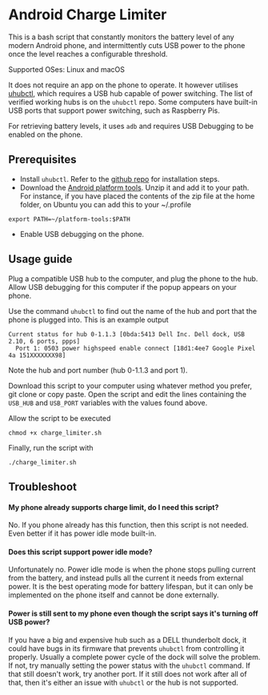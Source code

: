# Android Charge Limiter

This is a bash script that constantly monitors the battery level of any modern Android phone, and intermittently cuts USB power to the phone once the level reaches a configurable threshold.

Supported OSes: Linux and macOS

It does not require an app on the phone to operate. It however utilises [uhubctl](https://github.com/mvp/uhubctl), which requires a USB hub capable of power switching. The list of verified working hubs is on the `uhubctl` repo. Some computers have built-in USB ports that support power switching, such as Raspberry Pis.

For retrieving battery levels, it uses `adb` and requires USB Debugging to be enabled on the phone.

## Prerequisites
- Install `uhubctl`. Refer to the [github repo](https://github.com/mvp/uhubctl) for installation steps.
- Download the [Android platform tools](https://developer.android.com/tools/releases/platform-tools). Unzip it and add it to your path. For instance, if you have placed the contents of the zip file at the home folder, on Ubuntu you can add this to your ~/.profile
```
export PATH=~/platform-tools:$PATH
```
- Enable USB debugging on the phone.

## Usage guide


Plug a compatible USB hub to the computer, and plug the phone to the hub. Allow USB debugging for this computer if the popup appears on your phone.

Use the command `uhubctl` to find out the name of the hub and port that the phone is plugged into. This is an example output
```
Current status for hub 0-1.1.3 [0bda:5413 Dell Inc. Dell dock, USB 2.10, 6 ports, ppps]
  Port 1: 0503 power highspeed enable connect [18d1:4ee7 Google Pixel 4a 151XXXXXXX98]
```
Note the hub and port number (hub 0-1.1.3 and port 1).

Download this script to your computer using whatever method you prefer, git clone  or copy paste. Open the script and edit the lines containing the `USB_HUB` and `USB_PORT` variables with the values found above.

Allow the script to be executed
```
chmod +x charge_limiter.sh
```

Finally, run the script with 
```
./charge_limiter.sh
```

## Troubleshoot
#### My phone already supports charge limit, do I need this script?
No. If you phone already has this function, then this script is not needed. Even better if it has power idle mode built-in.

#### Does this script support power idle mode?
Unfortunately no. Power idle mode is when the phone stops pulling current from the battery, and instead pulls all the current it needs from external power. It is the best operating mode for battery lifespan, but it can only be implemented on the phone itself and cannot be done externally.

#### Power is still sent to my phone even though the script says it's turning off USB power?
If you have a big and expensive hub such as a DELL thunderbolt dock, it could have bugs in its firmware that prevents `uhubctl` from controlling it properly. Usually a complete power cycle of the dock will solve the problem. If not, try manually setting the power status with the `uhubctl` command. If that still doesn't work, try another port. If it still does not work after all of that, then it's either an issue with `uhubctl` or the hub is not supported.

